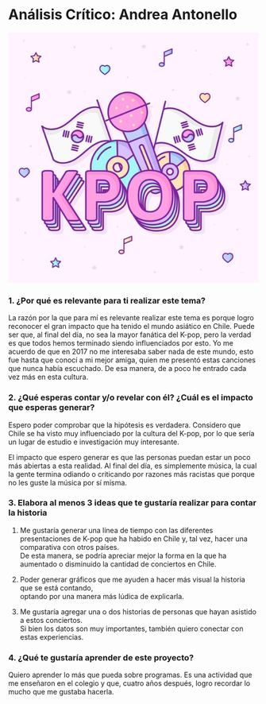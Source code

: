 # Análisis Crítico: Andrea Antonello  
![alt text](kpop.png)



### 1. ¿Por qué es relevante para ti realizar este tema?  

La razón por la que para mí es relevante realizar este tema es porque logro reconocer el gran impacto que ha tenido el mundo asiático en Chile. Puede ser que, al final del día, no sea la mayor fanática del K-pop, pero la verdad es que todos hemos terminado siendo influenciados por esto. Yo me acuerdo de que en 2017 no me interesaba saber nada de este mundo, esto fue hasta que conocí a mi mejor amiga, quien me presentó estas canciones que nunca había escuchado. De esa manera, de a poco he entrado cada vez más en esta cultura.  

### 2. ¿Qué esperas contar y/o revelar con él? ¿Cuál es el impacto que esperas generar?  

Espero poder comprobar que la hipótesis es verdadera. Considero que Chile se ha visto muy influenciado por la cultura del K-pop, por lo que sería un lugar de estudio e investigación muy interesante.  

El impacto que espero generar es que las personas puedan estar un poco más abiertas a esta realidad. Al final del día, es simplemente música, la cual la gente termina odiando o criticando por razones más racistas que porque no les guste la música por sí misma.  

### 3. Elabora al menos 3 ideas que te gustaría realizar para contar la historia  

   1. Me gustaría generar una línea de tiempo con las diferentes presentaciones de K-pop que ha habido en Chile y, tal vez, hacer una comparativa con otros países.  
      De esta manera, se podría apreciar mejor la forma en la que ha aumentado o disminuido la cantidad de conciertos en Chile.  

   2. Poder generar gráficos que me ayuden a hacer más visual la historia que se está contando,  
      optando por una manera más lúdica de explicarla.  

   3. Me gustaría agregar una o dos historias de personas que hayan asistido a estos conciertos.  
      Si bien los datos son muy importantes, también quiero conectar con estas experiencias.  

### 4. ¿Qué te gustaría aprender de este proyecto?  

Quiero aprender lo más que pueda sobre programas. Es una actividad que me enseñaron en el colegio y que, cuatro años después, logro recordar lo mucho que me gustaba hacerla.  

